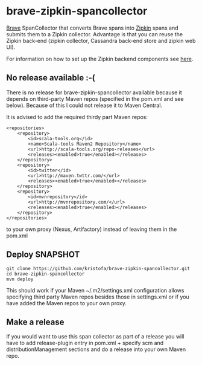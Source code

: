 # brave-zipkin-spancollector #

[Brave](https://github.com/kristofa/brave) SpanCollector that converts Brave spans into [Zipkin](https://github.com/twitter/zipkin/) spans and submits them to a Zipkin collector.
Advantage is that you can reuse the Zipkin back-end (zipkin collector, Cassandra back-end store and zipkin web UI).

For information on how to set up the Zipkin backend components see [here](http://twitter.github.io/zipkin/install.html).

## No release available :-( ##

There is no release for brave-zipkin-spancollector available because it depends on third-party Maven repos 
(specified in the pom.xml and see below). Because of this I could not release it to Maven Central.

It is advised to add the required thirdy part Maven repos:

    <repositories>
        <repository>
            <id>scala-tools.org</id>
            <name>Scala-tools Maven2 Repository</name>
            <url>http://scala-tools.org/repo-releases</url>
            <releases><enabled>true</enabled></releases>                        
        </repository>
        <repository>
            <id>twitter</id>
            <url>http://maven.twttr.com/</url>
            <releases><enabled>true</enabled></releases>
        </repository>
        <repository>
            <id>mvnrepository</id>
            <url>http://mvnrepository.com/</url>
            <releases><enabled>true</enabled></releases>
        </repository>
    </repositories>
    
to your own proxy (Nexus, Artifactory) instead of leaving them in the pom.xml

## Deploy SNAPSHOT ##


    git clone https://github.com/kristofa/brave-zipkin-spancollector.git
    cd brave-zipkin-spancollector
    mvn deploy
    
This should work if your Maven ~/.m2/settings.xml configuration allows specifying third party
Maven repos besides those in settings.xml or if you have added the Maven repos to your own
proxy.


## Make a release ##

If you would want to use this span collector as part of a release you will have to add
release-plugin entry in pom.xml + specify scm and distributionManagement sections and do
a release into your own Maven repo.

    

    